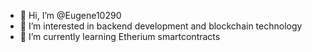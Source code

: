 - 👋 Hi, I’m @Eugene10290
- 👀 I’m interested in backend development and blockchain technology
- 🌱 I’m currently learning Etherium smartcontracts 

<!---
Eugene10290/Eugene10290 is a ✨ special ✨ repository because its `README.md` (this file) appears on your GitHub profile.
You can click the Preview link to take a look at your changes.
--->
